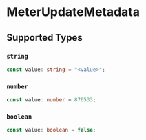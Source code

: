 # MeterUpdateMetadata


## Supported Types

### `string`

```typescript
const value: string = "<value>";
```

### `number`

```typescript
const value: number = 876533;
```

### `boolean`

```typescript
const value: boolean = false;
```

